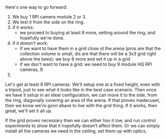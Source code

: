 Here's one way to go forward:
1. We buy 1 RPI camera module 2 or 3.
2. We test it from the side on the ring.
3. if it works: 
    - we proceed to buying at least 8 more, setting around the ring, and hopefully we're done.
4. if it doesn't work: 
    - if we want to have them in a grid close ot the arena (pros are that the collection volume is small, dis are that there will be a 3x3 grid right above the bees): we buy 8 more and set it up in a grid
    - if we don't want to have a grid: we need to buy 9 module HQ RPI cameras, 9 
5. 
Let's get at least 9 RPI cameras. We'll setup one at a fixed height, even with a tripod, just to see what it looks like in the best case scenario. Then once we have it setup in an ideal configuration, we can move it to the side, from the ring, diagonally covering an area of the arena. If that proves inadecuaet, then we know we're gonn ahave to live with the grid thing. If it works, then great, we'll set it all up. 

If the grid proves necessary then we can either hav it low, and run control experiments to show that it hopefully doesn't affect them. Or we can simply install all the cameras we need in the ceiling, set them up with optics, 
